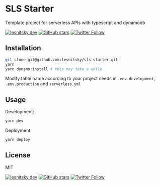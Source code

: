 # SLS Starter

Template project for serverless APIs with typescript and dynamodb

[![lesnitsky.dev](https://lesnitsky.dev/icons/shield.svg?hash=42)](https://lesnitsky.dev?utm_source=sls-starter)
[![GitHub stars](https://img.shields.io/github/stars/lesnitsky/sls-starter.svg?style=social)](https://github.com/lesnitsky/sls-starter)
[![Twitter Follow](https://img.shields.io/twitter/follow/lesnitsky_dev.svg?label=Follow%20me&style=social)](https://twitter.com/lesnitsky_dev)

## Installation

```sh
git clone git@github.com:lesnitsky/sls-starter.git
yarn
yarn dynamo:install # this may take a while
```

Modify table name according to your project needs in `.env.development`, `.env.production` and `serverless.yml`

## Usage

Development:

```sh
yarn dev
```

Deployment:

```sh
yarn deploy
```

## License

MIT

[![lesnitsky.dev](https://lesnitsky.dev/icons/shield.svg?hash=42)](https://lesnitsky.dev?utm_source=sls-starter)
[![GitHub stars](https://img.shields.io/github/stars/lesnitsky/sls-starter.svg?style=social)](https://github.com/lesnitsky/sls-starter)
[![Twitter Follow](https://img.shields.io/twitter/follow/lesnitsky_dev.svg?label=Follow%20me&style=social)](https://twitter.com/lesnitsky_dev)
